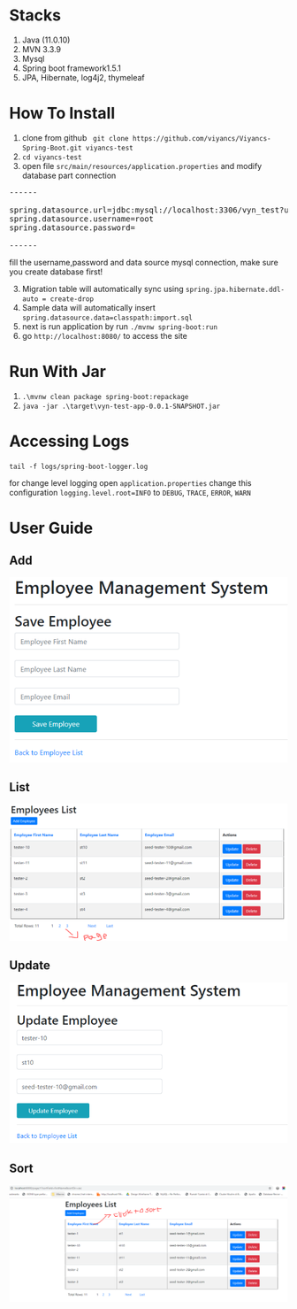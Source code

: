 Stacks
=============

1. Java (11.0.10)
2. MVN 3.3.9
3. Mysql
4. Spring boot framework1.5.1
5. JPA, Hibernate, log4j2, thymeleaf

How To Install 
=============

1. clone from github ` git clone https://github.com/viyancs/Viyancs-Spring-Boot.git viyancs-test` 
2. `cd viyancs-test`
3. open file `src/main/resources/application.properties` and modify database part connection

<pre>------

spring.datasource.url=jdbc:mysql://localhost:3306/vyn_test?useUnicode=true&useJDBCCompliantTimezoneShift=true&useLegacyDatetimeCode=false&serverTimezone=UTC
spring.datasource.username=root
spring.datasource.password=

------</pre>

fill the username,password and data source mysql connection, make sure you create database first!

3. Migration table will automatically sync using  `spring.jpa.hibernate.ddl-auto = create-drop` 
4. Sample data will automatically insert  `spring.datasource.data=classpath:import.sql` 
5. next is run application by run `./mvnw spring-boot:run`
6. go `http://localhost:8080/` to access the site


Run With Jar
===========
1. `.\mvnw clean package spring-boot:repackage`
2. `java -jar .\target\vyn-test-app-0.0.1-SNAPSHOT.jar`


Accessing Logs
============

`tail -f logs/spring-boot-logger.log`

for change level logging  open `application.properties` change this configuration `logging.level.root=INFO` to `DEBUG`, `TRACE`, `ERROR`, `WARN`

User Guide
==========
Add
----

<p align="center">
    <img src="screenshot/add.PNG" alt="add" >
</p>

List
----

<p align="center">
    <img src="screenshot/list.PNG" alt="list" >
</p>

Update
----

<p align="center">
    <img src="screenshot/update.PNG" alt="update" >
</p>

Sort
----

<p align="center">
    <img src="screenshot/sort.PNG" alt="sort" >
</p>
